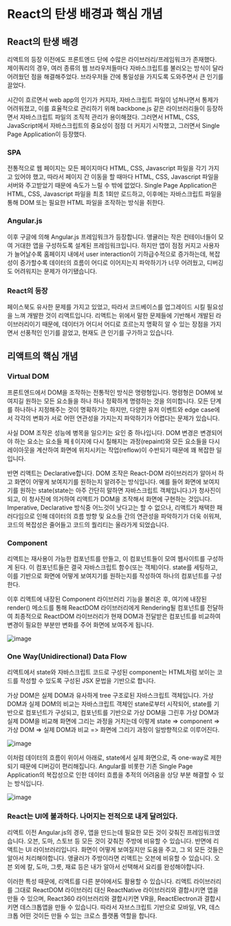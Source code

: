 # React의 탄생 배경과 핵심 개념

## React의 탄생 배경

리액트의 등장 이전에도 프론트엔드 단에 수많은 라이브러리/프레임워크가 존재했다. 제이쿼리의 경우, 여러 종류의 웹 브라우저들마다 자바스크립트를 불러오는 방식이 달라 어려웠던 점을 해결해주었다. 브라우저들 간에 통일성을 가지도록 도와주면서 큰 인기를 끌었다.

시간이 흐르면서 web app의 인기가 커지자, 자바스크립트 파일이 넘쳐나면서 통제가 어려워졌고, 이를 효율적으로 관리하기 위해 backbone.js 같은 라이브러리들이 등장하면서 자바스크립트 파일의 조직적 관리가 용이해졌다. 그러면서 HTML, CSS, JavaScript에서 자바스크립트의 중요성이 점점 더 커지기 시작했고, 그러면서 Single Page Application이 등장했다.

### SPA

전통적으로 웹 페이지는 모든 페이지마다 HTML, CSS, Javascript 파일을 각기 가지고 있어야 했고, 따라서 페이지 간 이동을 할 때마다 HTML, CSS, Javascript 파일을 서버와 주고받았기 때문에 속도가 느릴 수 밖에 없었다. Single Page Application은 HTML, CSS, Javascript 파일을 최초 1회만 로드하고, 이후에는 자바스크립트 파일을 통해 DOM 또는 필요한 HTML 파일을 조작하는 방식을 취한다.

### Angular.js

이후 구글에 의해 Angular.js 프레임워크가 등장합니다. 앵귤러는 작은 컨테이너들이 모여 거대한 앱을 구성하도록 설계된 프레임워크입니다. 하지만 앱이 점점 커지고 사용자가 늘어날수록 홈페이지 내에서 user interaction이 기하급수적으로 증가하는데, 복잡성이 증가할수록 데이터의 흐름이 어디로 이어지는지 파악하기가 너무 어려웠고, 디버깅도 어려워지는 문제가 야기됐습니다.

### React의 등장

페이스북도 유사한 문제를 가지고 있었고, 따라서 코드베이스를 업그레이드 시킬 필요성을 느껴 개발한 것이 리액트입니다. 리액트는 위에서 말한 문제들에 기반해서 개발된 라이브러리이기 때문에, 데이터가 어디서 어디로 흐르는지 명확히 알 수 있는 장점을 가지면서 선풍적인 인기를 끌었고, 현재도 큰 인기를 구가하고 있습니다.

## 리액트의 핵심 개념

### Virtual DOM

프론트엔드에서 DOM을 조작하는 전통적인 방식은 명령형입니다. 명령형은 DOM에 보여지길 원하는 모든 요소들을 하나 하나 정확하게 명령하는 것을 의미합니다. 모든 단계를 하나하나 지정해주는 것이 명확하기는 하지만, 다양한 유저 이벤트와 edge case에서 각각의 변화가 서로 어떤 연관성을 가지는지 파악하기가 어렵다는 문제가 있습니다.

사실 DOM 조작은 성능에 병목을 일으키는 요인 중 하나입니다. DOM 변경은 변경되어야 하는 요소는 요소들 페ㅔ이지에 다시 칠해지는 과정(repaint)와 모든 요소들을 다시 레이아웃을 계산하여 화면에 위치시키는 작업(reflow)이 수반되기 때문에 꽤 복잡한 일입니다.

반면 리액트는 Declarative합니다. DOM 조작은 React-DOM 라이브러리가 알아서 하고 화면이 어떻게 보여지기를 원하는지 알려주는 방식입니다. 예를 들어 화면에 보여지기를 원하는 state(state는 아주 간단히 말하면 자바스크립트 객체입니다.)가 청사진이 되고, 이 청사진에 의거하여 리액트가 DOM을 조작해서 화면에 구현하는 것입니다. Imperative, Declarative 방식중 어느것이 낫다고는 할 수 없으나, 리액트가 채택한 패러다임으로 인해 데이터의 흐름 방향 및 요소들 간의 연관성을 파악하기가 더욱 쉬워져, 코드의 복잡성은 줄어들고 코드의 퀄리티는 올라가게 되었습니다.

### Component

리액트는 재사용이 가능한 컴포넌트를 만들고, 이 컴포넌트들이 모여 웹사이트를 구성하게 된다. 이 컴포넌트들은 결국 자바스크립트 함수(또는 객체)이다. state를 세팅하고, 이를 기반으로 화면에 어떻게 보여지기를 원하는지를 작성하여 하나의 컴포넌트를 구성한다.

이후 리액트에 내장된 Component 라이브러리 기능을 불러온 후, 여기에 내장된 render() 메소드를 통해 ReactDOM 라이브러리에게 Rendering될 컴포넌트를 전달하여 최종적으로 ReactDOM 라이브러리가 현재 DOM과 전달받은 컴포넌트를 비교하여 변경이 필요한 부분만 변화를 주어 화면에 보여주게 됩니다.

![image](https://user-images.githubusercontent.com/63354527/191892046-33e8229f-c658-46cf-b3c9-d32f7a9f0642.png)

### One Way(Unidirectional) Data Flow

리액트에서 state와 자바스크립트 코드로 구성된 component는 HTML처럼 보이는 코드를 작성할 수 있도록 구성된 JSX 문법을 기반으로 합니다.

가상 DOM은 실제 DOM과 유사하게 tree 구조로된 자바스크립트 객체입니다. 가상 DOM과 실제 DOM의 비교는 자바스크립트 객체인 state로부터 시작되어, state를 기반으로 컴포넌트가 구성되고, 컴포넌트를 기반으로 가상 DOM을 그린후 가상 DOM과 실제 DOM을 비교해 화면에 그리는 과정을 거치는데 이렇게 state => component => 가상 DOM => 실제 DOM과 비교 => 화면에 그리기 과정이 일방향적으로 이루어진다.

![image](https://user-images.githubusercontent.com/63354527/191892642-97c13349-b378-4a92-bcfd-8027130a7e7c.png)

이처럼 데이터의 흐름이 위이서 아래로, state에서 실제 화면으로, 즉 one-way로 제한되기 때문에 디버깅이 편리해집니다. Angular를 비롯한 기존 Single Page Application의 복잡성으로 인한 데이터 흐름을 추적의 어려움을 상당 부분 해결할 수 있는 방식입니다.

![image](https://user-images.githubusercontent.com/63354527/191892770-d1d49a4a-b0e3-4009-9f2f-dbf3240b79f7.png)

### React는 UI에 불과하다. 나머지는 전적으로 내게 달려있다.

리액트 이전 Angular.js의 경우, 앱을 만드는데 필요한 모든 것이 갖춰진 프레임워크였습니다. 오븐, 도마, 스토브 등 모든 것이 갖춰진 주방에 비유할 수 있습니다. 반면에 리액트는 UI 라이브러리입니다. 화면이 어떻게 보여질지만 도움을 주고, 그 외 모든 것들은 알아서 처리해야합니다. 앵귤러가 주방이라면 리액트는 오븐에 비유할 수 있습니다. 오븐 외에 칼, 도마, 그릇, 재료 등은 내가 알아서 선택해서 요리를 완성해야합니다.

이러한 특성 때문에, 리액트를 다른 분야에서도 활용할 수 있습니다. 리액트 라이브러리를 그대로 ReactDOM 라이브러리 대신 ReactNative 라이브러리와 결합시키면 앱을 만들 수 있으며, React360 라이브러리와 결합시키면 VR을, ReactElectron과 결합시키면 데스크톱앱을 만들 수 있습니다. 따라서 자브스크립트 기반으로 모바일, VR, 데스크톱 어떤 것이든 만들 수 있는 크로스 플랫폼 역할을 합니다.
